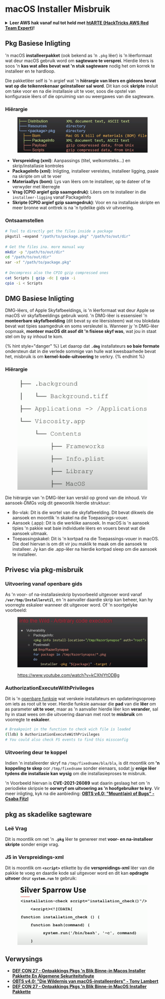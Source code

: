 # macOS Installer Misbruik

<details>

<summary><strong>Leer AWS hak vanaf nul tot held met</strong> <a href="https://training.hacktricks.xyz/courses/arte"><strong>htARTE (HackTricks AWS Red Team Expert)</strong></a><strong>!</strong></summary>

Ander maniere om HackTricks te ondersteun:

* As jy wil sien dat jou **maatskappy geadverteer word in HackTricks** of **HackTricks aflaai in PDF-formaat** Kyk na die [**INSKRYWINGSPLANNE**](https://github.com/sponsors/carlospolop)!
* Kry die [**amptelike PEASS & HackTricks swag**](https://peass.creator-spring.com)
* Ontdek [**Die PEASS Familie**](https://opensea.io/collection/the-peass-family), ons versameling van eksklusiewe [**NFTs**](https://opensea.io/collection/the-peass-family)
* **Sluit aan by die** 💬 [**Discord groep**](https://discord.gg/hRep4RUj7f) of die [**telegram groep**](https://t.me/peass) of **volg** ons op **Twitter** 🐦 [**@carlospolopm**](https://twitter.com/hacktricks\_live)**.**
* **Deel jou haktruuks deur PRs in te dien by die** [**HackTricks**](https://github.com/carlospolop/hacktricks) en [**HackTricks Cloud**](https://github.com/carlospolop/hacktricks-cloud) github repos.

</details>

## Pkg Basiese Inligting

'n macOS **installeerpakket** (ook bekend as 'n `.pkg` lêer) is 'n lêerformaat wat deur macOS gebruik word om **sagteware te versprei**. Hierdie lêers is soos 'n **kas wat alles bevat wat 'n stuk sagteware** nodig het om korrek te installeer en te hardloop.

Die pakketlêer self is 'n argief wat 'n **hiërargie van lêers en gideons bevat wat op die teikenrekenaar geïnstalleer sal word**. Dit kan ook **skripte** insluit om take voor en na die installasie uit te voer, soos die opstel van konfigurasie lêers of die opruiming van ou weergawes van die sagteware.

### Hiërargie

<figure><img src="../../../.gitbook/assets/Pasted Graphic.png" alt="https://www.youtube.com/watch?v=iASSG0_zobQ"><figcaption></figcaption></figure>

* **Verspreiding (xml)**: Aanpassings (titel, welkomsteks...) en skrip/installasie kontroles
* **PackageInfo (xml)**: Inligting, installeer vereistes, installeer ligging, paaie na skripte om uit te voer
* **Materiaallys (bom)**: Lys van lêers om te installeer, op te dateer of te verwyder met lêerregte
* **Vrag (CPIO argief gzip saamgedruk)**: Lêers om te installeer in die `installeer-ligging` vanaf PackageInfo
* **Skripte (CPIO argief gzip saamgedruk)**: Voor en na installasie skripte en meer bronne wat onttrek is na 'n tydelike gids vir uitvoering.

### Ontsaamstellen
```bash
# Tool to directly get the files inside a package
pkgutil —expand "/path/to/package.pkg" "/path/to/out/dir"

# Get the files ina. more manual way
mkdir -p "/path/to/out/dir"
cd "/path/to/out/dir"
xar -xf "/path/to/package.pkg"

# Decompress also the CPIO gzip compressed ones
cat Scripts | gzip -dc | cpio -i
cpio -i < Scripts
```
## DMG Basiese Inligting

DMG-lêers, of Apple Skyfafbeeldings, is 'n lêerformaat wat deur Apple se macOS vir skyfafbeeldings gebruik word. 'n DMG-lêer is essensieel 'n **monteerbare skyfafbeelding** (dit bevat sy eie lêersisteem) wat rou blokdata bevat wat tipies saamgedruk en soms versleutel is. Wanneer jy 'n DMG-lêer oopmaak, **monteer macOS dit asof dit 'n fisiese skyf was**, wat jou in staat stel om by sy inhoud te kom.

{% hint style="danger" %}
Let daarop dat **`.dmg`** installateurs **so baie formate** ondersteun dat in die verlede sommige van hulle wat kwesbaarhede bevat het, misbruik is om **kernel-kode-uitvoering** te verkry.
{% endhint %}

### Hiërargie

<figure><img src="../../../.gitbook/assets/image (225).png" alt=""><figcaption></figcaption></figure>

Die hiërargie van 'n DMG-lêer kan verskil op grond van die inhoud. Vir aansoek-DMGs volg dit gewoonlik hierdie struktuur:

- Bo-vlak: Dit is die wortel van die skyfafbeelding. Dit bevat dikwels die aansoek en moontlik 'n skakel na die Toepassings-vouer.
- Aansoek (.app): Dit is die werklike aansoek. In macOS is 'n aansoek tipies 'n pakkie wat baie individuele lêers en vouers bevat wat die aansoek uitmaak.
- Toepassingskakel: Dit is 'n kortpad na die Toepassings-vouer in macOS. Die doel hiervan is om dit vir jou maklik te maak om die aansoek te installeer. Jy kan die .app-lêer na hierdie kortpad sleep om die aansoek te installeer.

## Privesc via pkg-misbruik

### Uitvoering vanaf openbare gids

As 'n voor- of na-installasieskrip byvoorbeeld uitgevoer word vanaf **`/var/tmp/Installerutil`**, en 'n aanvaller daardie skrip kan beheer, kan hy voorregte eskaleer wanneer dit uitgevoer word. Of 'n soortgelyke voorbeeld:

<figure><img src="../../../.gitbook/assets/Pasted Graphic 5.png" alt="https://www.youtube.com/watch?v=iASSG0_zobQ"><figcaption><p><a href="https://www.youtube.com/watch?v=kCXhIYtODBg">https://www.youtube.com/watch?v=kCXhIYtODBg</a></p></figcaption></figure>

### AuthorizationExecuteWithPrivileges

Dit is 'n [openbare funksie](https://developer.apple.com/documentation/security/1540038-authorizationexecutewithprivileg) wat verskeie installateurs en opdateringsoproep om iets as root uit te voer. Hierdie funksie aanvaar die **pad** van die **lêer** om as parameter **uit te voer**, maar as 'n aanvaller hierdie lêer kon **verander**, sal hy in staat wees om die uitvoering daarvan met root te **misbruik** om voorregte te **eskaleer**.
```bash
# Breakpoint in the function to check wich file is loaded
(lldb) b AuthorizationExecuteWithPrivileges
# You could also check FS events to find this missconfig
```
### Uitvoering deur te koppel

Indien 'n installeerder skryf na `/tmp/fixedname/bla/bla`, is dit moontlik om **'n koppeling te skep** oor `/tmp/fixedname` sonder eienaars, sodat jy **enige lêer tydens die installasie kan wysig** om die installasieproses te misbruik.

'n Voorbeeld hiervan is **CVE-2021-26089** wat daarin geslaag het om 'n periodieke skripsie te **oorwryf om uitvoering as 'n hoofgebruiker te kry**. Vir meer inligting, kyk na die aanbieding: [**OBTS v4.0: "Mount(ain) of Bugs" - Csaba Fitzl**](https://www.youtube.com/watch?v=jSYPazD4VcE)

## pkg as skadelike sagteware

### Leë Vrag

Dit is moontlik om net 'n **`.pkg`** lêer te genereer met **voor- en na-installeer skripte** sonder enige vrag.

### JS in Verspreidings-xml

Dit is moontlik om **`<script>`** etikette by die **verspreidings-xml** lêer van die pakkie te voeg en daardie kode sal uitgevoer word en dit kan **opdragte uitvoer** deur **`system.run`** te gebruik:

<figure><img src="../../../.gitbook/assets/image (1043).png" alt=""><figcaption></figcaption></figure>

## Verwysings

* [**DEF CON 27 - Ontpakkings Pkgs 'n Blik Binne-in Macos Installer Pakkette En Algemene Sekuriteitsfoute**](https://www.youtube.com/watch?v=iASSG0\_zobQ)
* [**OBTS v4.0: "Die Wildernis van macOS-installeerders" - Tony Lambert**](https://www.youtube.com/watch?v=Eow5uNHtmIg)
* [**DEF CON 27 - Ontpakkings Pkgs 'n Blik Binne-in MacOS Installer Pakkette**](https://www.youtube.com/watch?v=kCXhIYtODBg)
